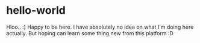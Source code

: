 # hello-world
Hloo.. :) Happy to be here. I have absolutely no idea on what I'm doing here actually. But hoping can learn some thing new from this platform :D

